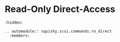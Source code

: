 # Read-Only Direct-Access

```{toctree}
:hidden:
```

```{eval-rst}
.. automodule:: squishy.scsi.commands.ro_direct
  :members:

```
